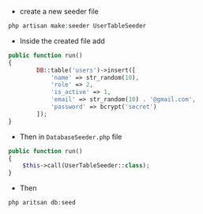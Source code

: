 - create a new seeder file

````php
php artisan make:seeder UserTableSeeder
````

- Inside the created file add

````php
public function run()
{
        DB::table('users')->insert([
            'name' => str_random(10),
            'role' => 2,
            'is_active' => 1,
            'email' => str_random(10) . '@gmail.com',
            'password' => bcrypt('secret')
        ]);
}
````

- Then in `DatabaseSeeder.php` file

````php
public function run()
{
    $this->call(UserTableSeeder::class);
}
````

- Then

````php
php aritsan db:seed
````
